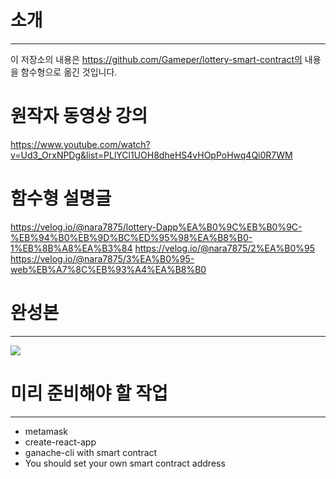 # 소개
----
이 저장소의 내용은 https://github.com/Gameper/lottery-smart-contract의 내용을 함수형으로 옮긴 것입니다.

# 원작자 동영상 강의
https://www.youtube.com/watch?v=Ud3_OrxNPDg&list=PLlYCl1UOH8dheHS4vHOpPoHwq4Qi0R7WM

# 함수형 설명글
https://velog.io/@nara7875/lottery-Dapp%EA%B0%9C%EB%B0%9C-%EB%94%B0%EB%9D%BC%ED%95%98%EA%B8%B0-1%EB%8B%A8%EA%B3%84
https://velog.io/@nara7875/2%EA%B0%95
https://velog.io/@nara7875/3%EA%B0%95-web%EB%A7%8C%EB%93%A4%EA%B8%B0

# 완성본
----
<img src="https://media.vlpt.us/images/nara7875/post/9241e3bc-11bf-48f5-bf2a-03231d044373/%EC%9D%B4%EB%8D%94%EC%B5%9C%EC%A2%85%EB%85%B9%ED%99%94.gif">

# 미리 준비해야 할 작업
----
- metamask
- create-react-app
- ganache-cli with smart contract
- You should set your own smart contract address

